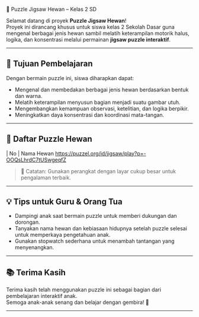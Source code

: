  🧩 Puzzle Jigsaw Hewan – Kelas 2 SD

Selamat datang di proyek **Puzzle Jigsaw Hewan**!  
Proyek ini dirancang khusus untuk siswa kelas 2 Sekolah Dasar guna mengenal berbagai jenis hewan sambil melatih keterampilan motorik halus, logika, dan konsentrasi melalui permainan **jigsaw puzzle interaktif**.

---

## 🎯 Tujuan Pembelajaran

Dengan bermain puzzle ini, siswa diharapkan dapat:

- Mengenal dan membedakan berbagai jenis hewan berdasarkan bentuk dan warna.
- Melatih keterampilan menyusun bagian menjadi suatu gambar utuh.
- Mengembangkan kemampuan observasi, ketelitian, dan logika berpikir.
- Meningkatkan daya konsentrasi dan koordinasi mata-tangan.

---

## 🐾 Daftar Puzzle Hewan

| No | Nama Hewan      https://puzzel.org/id/jigsaw/play?p=-OOQsLhrdC7tUSwgeqfZ
> 📌 Catatan: Gunakan perangkat dengan layar cukup besar untuk pengalaman terbaik.

---

## 💡 Tips untuk Guru & Orang Tua

- Dampingi anak saat bermain puzzle untuk memberi dukungan dan dorongan.
- Tanyakan nama hewan dan kebiasaan hidupnya setelah puzzle selesai untuk memperkaya pengetahuan anak.
- Gunakan stopwatch sederhana untuk menambah tantangan yang menyenangkan.

---

## 📚 Terima Kasih

Terima kasih telah menggunakan puzzle ini sebagai bagian dari pembelajaran interaktif anak.  
Semoga anak-anak senang dan belajar dengan gembira! 🌟

---

